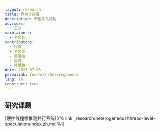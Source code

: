 ```yaml
---
layout: research
title: 异构计算组
description: 新型体系结构
advisors:
  - 王剑
maintainers:
  - 李文青
contributors:
  - 程鑫
  - 李文晋
  - 燕澄皓
  - 晏悦
  - 叶锦鹏
date: 2023-07-03
permalink: research/heterogeneous
lang: zh
construct: true
---
```


## 研究课题

[硬件线程级推测并行系统]({% link _research/heterogeneous/thread-level-speculation/index.zh.md %})
